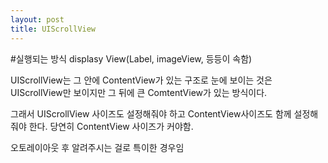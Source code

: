 ```yaml
---
layout: post
title: UIScrollView
---
```


#실행되는 방식
displasy View(Label, imageView,  등등이 속함)

UIScrollView는 그 안에 ContentView가 있는 구조로 눈에 보이는 것은 UIScrollView만 보이지만 그 뒤에 큰 ComtentView가 있는 방식이다. 

그래서 UIScrollView 사이즈도 설정해줘야 하고 ContentView사이즈도 함께 설정해줘야 한다. 당연히 ContentView 사이즈가 커야함. 

오토레이아웃 후 알려주시는 걸로
특이한 경우임

